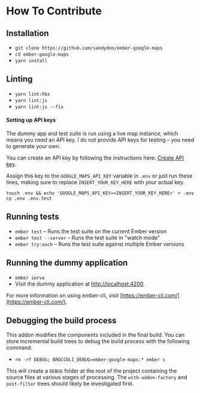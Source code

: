 # How To Contribute

## Installation

* `git clone https://github.com/sandydoo/ember-google-maps`
* `cd ember-google-maps`
* `yarn install`

## Linting

* `yarn lint:hbs`
* `yarn lint:js`
* `yarn lint:js --fix`

#### Setting up API keys

The dummy app and test suite is run using a live map instance, which means you need an API key. I do not provide API keys for testing – you need to generate your own.

You can create an API key by following the instructions here: [Create API key](https://developers.google.com/maps/documentation/javascript/get-api-key).

Assign this key to the `GOOGLE_MAPS_API_KEY` variable in `.env` or just run these lines, making sure to replace `INSERT_YOUR_KEY_HERE` with your actual key.

`touch .env && echo 'GOOGLE_MAPS_API_KEY=<INSERT_YOUR_KEY_HERE>' > .env`
`cp .env .env.test`

## Running tests

* `ember test` – Runs the test suite on the current Ember version
* `ember test --server` – Runs the test suite in "watch mode"
* `ember try:each` – Runs the test suite against multiple Ember versions

## Running the dummy application

* `ember serve`
* Visit the dummy application at [http://localhost:4200](http://localhost:4200).

For more information on using ember-cli, visit [https://ember-cli.com/](https://ember-cli.com/).


## Debugging the build process

This addon modifies the components included in the final build. You can store incremental build trees to debug the build process with the following command.

* `rm -rf DEBUG; BROCCOLI_DEBUG=ember-google-maps:* ember s`

This will create a `DEBUG` folder at the root of the project containing the source files at various stages of processing.
The `with-addon-factory` and `post-filter` trees should likely be investigated first.

